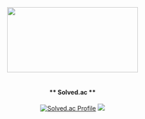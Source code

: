 <div align="center">

<a href="https://github.com/devxb/gitanimals">
  <img
    src="https://render.gitanimals.org/lines/eoyan?pet-id=587181348183179491"
    width="300"
    height="150"
  />
</a>

<br>
<br>
<h4> ** Solved.ac ** </h4>

[![Solved.ac Profile](http://mazassumnida.wtf/api/v2/generate_badge?boj=nayeon1031)](https://solved.ac/nayeon1031/)   <img src="http://mazandi.herokuapp.com/api?handle=nayeon1031&theme=Dark"/>




</div>


